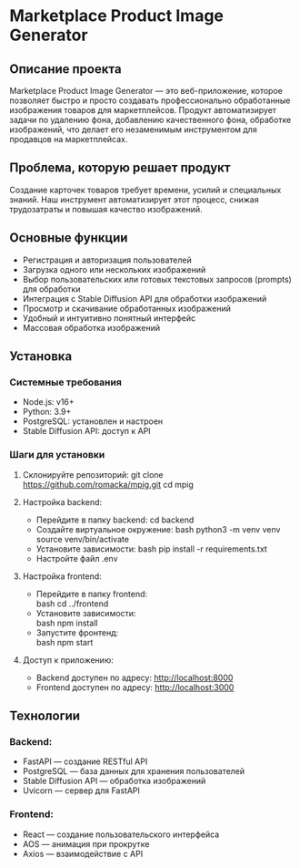 # Marketplace Product Image Generator

## Описание проекта
Marketplace Product Image Generator — это веб-приложение, которое позволяет быстро и просто создавать профессионально обработанные изображения товаров для маркетплейсов. Продукт автоматизирует задачи по удалению фона, добавлению качественного фона, обработке изображений, что делает его незаменимым инструментом для продавцов на маркетплейсах.

## Проблема, которую решает продукт
Создание карточек товаров требует времени, усилий и специальных знаний. Наш инструмент автоматизирует этот процесс, снижая трудозатраты и повышая качество изображений.

## Основные функции
- Регистрация и авторизация пользователей
- Загрузка одного или нескольких изображений
- Выбор пользовательских или готовых текстовых запросов (prompts) для обработки
- Интеграция с Stable Diffusion API для обработки изображений
- Просмотр и скачивание обработанных изображений
- Удобный и интуитивно понятный интерфейс
- Массовая обработка изображений

## Установка

### Системные требования
- Node.js: v16+
- Python: 3.9+
- PostgreSQL: установлен и настроен
- Stable Diffusion API: доступ к API

### Шаги для установки
1. Склонируйте репозиторий:
      git clone https://github.com/romacka/mpig.git   cd mpig


2. Настройка backend:
   - Перейдите в папку backend: cd backend
   - Создайте виртуальное окружение:
bash
     python3 -m venv venv
     source venv/bin/activate
   - Установите зависимости: 
bash
     pip install -r requirements.txt 
   - Настройте файл .env

3. Настройка frontend:
   - Перейдите в папку frontend:   
bash
     cd ../frontend     
   - Установите зависимости:   
bash
     npm install   
   - Запустите фронтенд:   
bash
     npm start
     
4. Доступ к приложению:
   - Backend доступен по адресу: [http://localhost:8000](http://localhost:8000)
   - Frontend доступен по адресу: [http://localhost:3000](http://localhost:3000)

## Технологии

### Backend:
- FastAPI — создание RESTful API
- PostgreSQL — база данных для хранения пользователей
- Stable Diffusion API — обработка изображений
- Uvicorn — сервер для FastAPI

### Frontend:
- React — создание пользовательского интерфейса
- AOS — анимация при прокрутке
- Axios — взаимодействие с API
